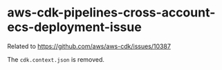 # aws-cdk-pipelines-cross-account-ecs-deployment-issue

Related to https://github.com/aws/aws-cdk/issues/10387

The `cdk.context.json` is removed.
